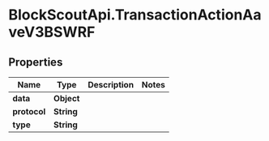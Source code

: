 # BlockScoutApi.TransactionActionAaveV3BSWRF

## Properties
Name | Type | Description | Notes
------------ | ------------- | ------------- | -------------
**data** | **Object** |  | 
**protocol** | **String** |  | 
**type** | **String** |  | 
